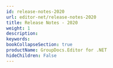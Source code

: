 ```yaml
---
id: release-notes-2020
url: editor-net/release-notes-2020
title: Release Notes - 2020
weight: 1
description: 
keywords: 
bookCollapseSection: true
productName: GroupDocs.Editor for .NET
hideChildren: False
---
```

